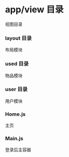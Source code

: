 # app/view 目录
视图目录
### layout 目录
布局模块
### used 目录
物品模块
### user 目录
用户模块
### Home.js
主页
### Main.js
登录后主容器
